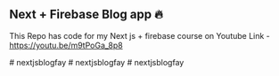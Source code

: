 ## Next + Firebase Blog app 🔥

This Repo has code for my Next js + firebase course on Youtube
Link - https://youtu.be/m9tPoGa_8p8

#   n e x t j s b l o g f a y  
 #   n e x t j s b l o g f a y  
 #   n e x t j s b l o g f a y  
 